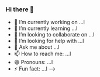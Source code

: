 ### Hi there 👋



- 🔭 I’m currently working on ...l
- 🌱 I’m currently learning ...l
- 👯 I’m looking to collaborate on ...l
- 🤔 I’m looking for help with ...l
- 💬 Ask me about ...l
- 📫 How to reach me: ...l
- 😄 Pronouns: ...l
- ⚡ Fun fact: ...l
-->
